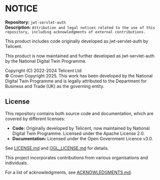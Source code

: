 # NOTICE

**Repository:** `jwt-servlet-auth`  
**Description:** `Attribution and legal notices related to the use of this repository, including acknowledgments of external contributions.`  
<!-- SPDX-License-Identifier: OGL-UK-3.0 -->

This product includes code originally developed as jwt-servlet-auth
by Telicent.

This product is now maintained and further developed as jwt-servlet-auth
by the National Digital Twin Programme.


Copyright (C) 2022-2024 Telicent Ltd    
© Crown Copyright 2025. This work has been developed by the National Digital Twin Programme and is legally attributed to the Department for Business and Trade (UK) as the governing entity.

## License
This repository contains both source code and documentation, which are covered by different licenses:
- **Code:** Originally developed by Telicent, now maintained by National Digital Twin Programme. Licensed under the Apache License 2.0.
- **Documentation:** Licensed under the Open Government Licence v3.0.

See [LICENSE.md](LICENSE.md) and [OGL_LICENSE.md](OGL_LICENSE.md) for details.

This project incorporates contributions from various organisations and individuals.

For a list of acknowledgments, see [ACKNOWLEDGMENTS.md](ACKNOWLEDGEMENTS.md).  
